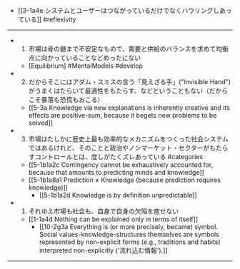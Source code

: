 - [[3-1a4e システムとユーザーはつながっているだけでなくハウリングしあっている]] #reflexivity
---
- 1. 市場は骨の髄まで不安定なもので、需要と供給のバランスを求めて均衡点に向かっていることなどめったにない
    - [Equilibrium] #MentalModels #develop
- 2. だからそこにはアダム・スミスの言う「見えざる手」("Invisible Hand") がうまくはたらいて最適性をもたらす、などということもない（だからこそ暴落も恐慌もおこる）
    - [[5-3a Knowledge via new explanations is inherently creative and its effects are positive-sum, because it begets new problems to be solved]]
- 3. 市場はたしかに歴史上最も効率的なメカニズムをつくった社会システムではあるけれど、そのことと政治やノンマーケット・セクターがもたらすコントロールとは、度しがたくズレあっている #categories
    - [[5-1b1a2c Contingency cannot be exhaustively accounted for, because that amounts to predicting minds and knowledge]]
    - [[5-1b1a8a1 Prediction ≠ Knowledge (because prediction requires knowledge)]]
      - [[5-1b1a2d Knowledge is by definition unpredictable]]
- 1. それゆえ市場も社会も、自身で自身の欠陥を癒せない
    - [[1-1a4d Nothing can be explained only in terms of itself]]
      - [[10-2g3a Everything is (or more precisely, became) symbol. Social values-knowledge-structures themselves are symbols represented by non-explicit forms (e.g., traditions and habits) interpreted non-explicitly ('流れ込む情報').]]
---
